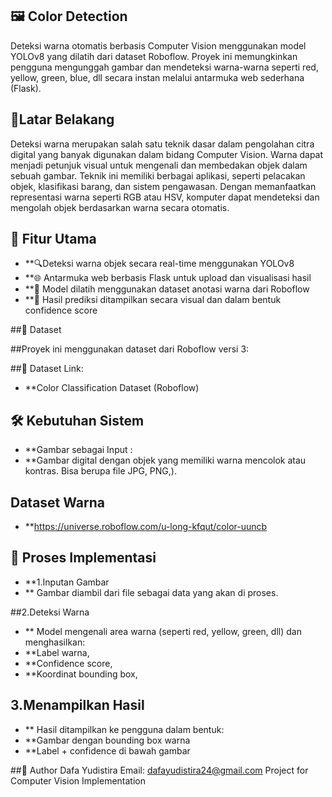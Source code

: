 ## 🖼️ Color Detection 
Deteksi warna otomatis berbasis Computer Vision menggunakan model YOLOv8 yang dilatih dari dataset Roboflow. Proyek ini memungkinkan pengguna mengunggah gambar dan mendeteksi warna-warna seperti red, yellow, green, blue, dll secara instan melalui antarmuka web sederhana (Flask).

## 🧠Latar Belakang 

Deteksi warna merupakan salah satu teknik dasar dalam pengolahan citra digital yang banyak digunakan dalam bidang Computer Vision. Warna dapat menjadi petunjuk visual untuk mengenali dan membedakan objek dalam sebuah gambar. Teknik ini memiliki berbagai aplikasi, seperti pelacakan objek, klasifikasi barang, dan sistem pengawasan. Dengan memanfaatkan representasi warna seperti RGB atau HSV, komputer dapat mendeteksi dan mengolah objek berdasarkan warna secara otomatis.

## 📌 Fitur Utama

- **🔍Deteksi warna objek secara real-time menggunakan YOLOv8
- **🌐 Antarmuka web berbasis Flask untuk upload dan visualisasi hasil
- **🧠 Model dilatih menggunakan dataset anotasi warna dari Roboflow
- **💾 Hasil prediksi ditampilkan secara visual dan dalam bentuk confidence score

##📂 Dataset

##Proyek ini menggunakan dataset dari Roboflow versi 3:

##🔗 Dataset Link:

- **Color Classification Dataset (Roboflow)

## 🛠️ Kebutuhan Sistem
- **Gambar sebagai Input : 
- **Gambar digital dengan objek yang memiliki warna mencolok atau kontras.
Bisa berupa file JPG, PNG,).

## Dataset Warna
- **https://universe.roboflow.com/u-long-kfqut/color-uuncb


## 🚀  Proses Implementasi
- **1.Inputan Gambar
- ** Gambar diambil dari file sebagai data yang akan di proses.

##2.Deteksi Warna
- ** Model mengenali area warna (seperti red, yellow, green, dll) dan menghasilkan:
- **Label warna,
- **Confidence score,
- **Koordinat bounding box,

## 3.Menampilkan Hasil
- ** Hasil ditampilkan ke pengguna dalam bentuk:
- **Gambar dengan bounding box warna
- **Label + confidence di bawah gambar



##👤 Author
Dafa Yudistira
Email: dafayudistira24@gmail.com
Project for Computer Vision Implementation


